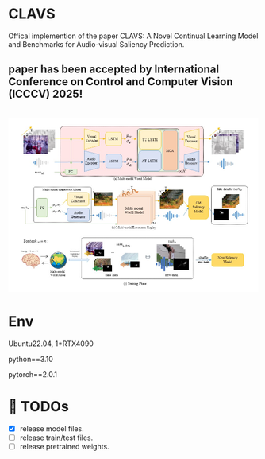 #  CLAVS
Offical implemention of the paper CLAVS: A Novel Continual Learning Model and  Benchmarks for Audio-visual Saliency Prediction.

## paper has been accepted by International Conference on Control and Computer Vision (ICCCV) 2025! 

<br>
<img width="800" src="CLAVS.jpg"/>
<br>

# Env
Ubuntu22.04, 1*RTX4090

python==3.10

pytorch==2.0.1

# 📌 TODOs
- [x] release model files.
- [ ] release train/test files.
- [ ] release pretrained weights.
